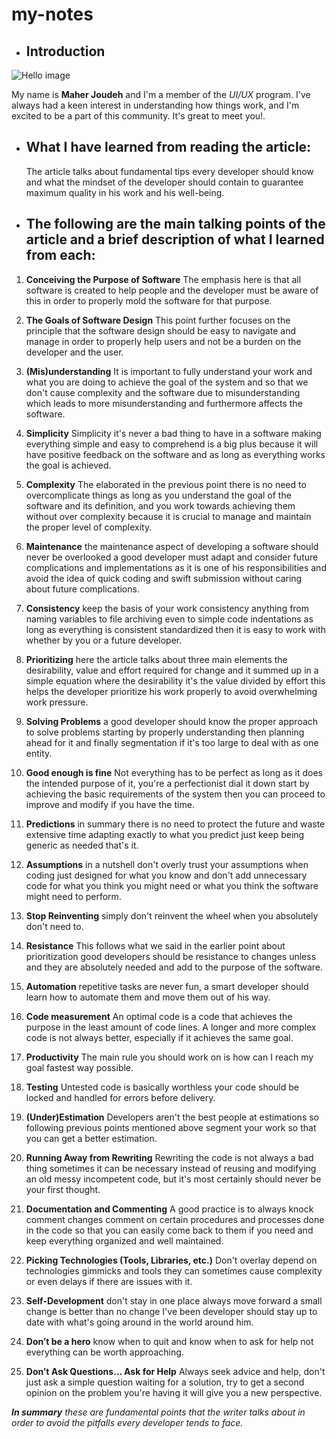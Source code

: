 
# my-notes

- ##   **Introduction**

![Hello image ](https://i.ibb.co/4tdndnG/download.png)

 My name is **Maher Joudeh** and I'm a member of the *UI/UX* program.
    I've always had a keen interest in understanding how things work, and I'm excited to be a part of this community.
    It's great to meet you!.

- ## **What I have learned from reading the article:**
    The article talks about fundamental tips every developer should know and what the mindset of the developer should contain to guarantee maximum quality in his work and his well-being.


- ## **The following are the main talking points of the article and a brief description of what I learned from each:**

1. **Conceiving the Purpose of Software** 
The emphasis here is that all software is created to help people and the developer must be aware of this in order to properly mold the software for that purpose.

2. **The Goals of Software Design**
This point further focuses on the principle that the software design should be easy to navigate and manage in order to properly help users and not be a burden on the developer and the user.

3. **(Mis)understanding**
It is important to fully understand your work and what you are doing to achieve the goal of the system and so that we don't cause complexity and the software due to misunderstanding which leads to more misunderstanding and furthermore affects the software.

4. **Simplicity**
Simplicity it's never a bad thing to have in a software making everything simple and easy to comprehend is a big plus because it will have positive feedback on the software and as long as everything works the goal is achieved.

5. **Complexity**
The elaborated in the previous point there is no need to overcomplicate things as long as you understand the goal of the software and its definition, and you work towards achieving them without over complexity because it is crucial to manage and maintain the proper level of complexity.

6. **Maintenance**
the maintenance aspect of developing a software should never be overlooked a good developer must adapt and consider future complications and implementations as it is one of his responsibilities and avoid the idea of quick coding and swift submission without caring about future complications.

7. **Consistency**
keep the basis of your work consistency anything from naming variables to file archiving even to simple code indentations as long as everything is consistent standardized then it is easy to work with whether by you or a future developer.

8. **Prioritizing**
here the article talks about three main elements the desirability, value and effort required for change and it summed up in a simple equation where the desirability it's the value divided by effort this helps the developer prioritize his work properly to avoid overwhelming work pressure.

9. **Solving Problems**
a good developer should know the proper approach to solve problems starting by properly understanding then planning ahead for it and finally segmentation if it's too large to deal with as one entity.

10. **Good enough is fine**
Not everything has to be perfect as long as it does the intended purpose of it, you're a perfectionist dial it down start by achieving the basic requirements of the system then you can proceed to improve and modify if you have the time.

11. **Predictions**
in summary there is no need to protect the future and waste extensive time adapting exactly to what you predict just keep being generic as needed that's it.

12. **Assumptions**
in a nutshell don't overly trust your assumptions when coding just designed for what you know and don't add unnecessary code for what you think you might need or what you think the software might need to perform.

13. **Stop Reinventing**
simply don't reinvent the wheel when you absolutely don't need to.

14. **Resistance**
This follows what we said in the earlier point about prioritization good developers should be resistance to changes unless and they are absolutely needed and add to the purpose of the software.

15. **Automation**
repetitive tasks are never fun, a smart developer should learn how to automate them and move them out of his way.

16. **Code measurement**
An optimal code is a code that achieves the purpose in the least amount of code lines. A longer and more complex code is not always better, especially if it achieves the same goal.

17. **Productivity**
The main rule you should work on is how can I reach my goal fastest way possible.

18. **Testing**
Untested code is basically worthless your code should be locked and handled for errors before delivery.

19. **(Under)Estimation**
Developers aren't the best people at estimations so following previous points mentioned above segment your work so that you can get a better estimation.

20. **Running Away from Rewriting**
Rewriting the code is not always a bad thing sometimes it can be necessary instead of reusing and modifying an old messy incompetent code, but it's most certainly should never be your first thought.

21. **Documentation and Commenting**
A good practice is to always knock comment changes comment on certain procedures and processes done in the code so that you can easily come back to them if you need and keep everything organized and well maintained.

22. **Picking Technologies (Tools, Libraries, etc.)**
Don't overlay depend on technologies gimmicks and tools they can sometimes cause complexity or even delays if there are issues with it.

23. **Self-Development**
don't stay in one place always move forward a small change is better than no change I've been developer should stay up to date with what's going around in the world around him.

24. **Don’t be a hero**
know when to quit and know when to ask for help not everything can be worth approaching.

25. **Don’t Ask Questions… Ask for Help**
Always seek advice and help, don't just ask a simple question waiting for a solution, try to get a second opinion on the problem you're having it will give you a new perspective.

***In summary** these are fundamental points that the writer talks about in order to avoid the pitfalls every developer tends to face.*  
